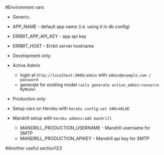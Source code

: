 #Environment vars

* Generic:

 * APP_NAME - default app name (i.e. using it in db config)
 * ERRBIT_APP_API_KEY - app api key
 * ERRBIT_HOST - Errbit server hostname

* Development only:
 * Active Admin
   * login at `http://localhost:3000/admin` with `admin@example.com / password`
   * generate for existing model `rails generate active_admin:resource MyModel`

* Production only:
 * Setup vars on Heroku with `heroku config:set VAR=VALUE`
 * Mandrill setup with `heroku addons:add mandrill`
   * MANDRILL_PRODUCTION_USERNAME - Mandrill username for SMTP
   * MANDRILL_PRODUCTION_APIKEY - Mandrill api key for SMTP

#Another useful section123